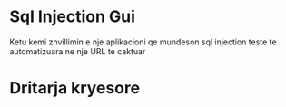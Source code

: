# Sql Injection Gui

Ketu kemi zhvillimin e  nje aplikacioni qe mundeson sql injection teste te automatizuara ne nje URL te caktuar

# Dritarja kryesore 
